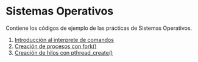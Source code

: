 # Sistemas Operativos

Contiene los códigos de ejemplo de las prácticas de Sistemas Operativos.

1. [Introducción al interprete de comandos](./p1/README.md)
2. [Creación de procesos con fork()](./p2/README.md)
3. [Creación de hilos con pthread_create()](./p3/README.md)


